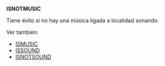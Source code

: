 **ISNOTMUSIC**

Tiene éxito si no hay una música ligada a localidad sonando.

Ver también:

* [ISMUSIC](ISMUSIC_ES)
* [ISSOUND](ISSOUND_ES)
* [ISNOTSOUND](ISNOTSOUND_ES)